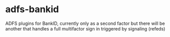 # adfs-bankid

ADFS plugins for BankID, currently only as a second factor but there will be another that handles a full multifactor sign in triggered by signaling (refeds)
